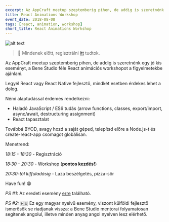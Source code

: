 ```yaml
---
excerpt: Az AppCraft meetup szeptemberig pihen, de addig is szeretnénk egy jó kis eseményt, a Bene Studio féle React animációs workshopot a figyelmetekbe ajánlani.
title: React Animations Workshop
event_date: 2018-08-08
tags: [react, animation, workshop]
short_title: React Animations Workshop
---
```


![alt text](https://appcraft.hu/assets/img/react-anim-01.gif)

> 📍 Mindenek előtt, regisztrálni [itt](http://bit.ly/bsw-react-anim) tudtok.

Az AppCraft meetup szeptemberig pihen, de addig is szeretnénk egy jó kis eseményt, a Bene Studio féle React animációs workshopot a figyelmetekbe ajánlani.

Legyél React vagy React Native fejlesztő, mindkét esetben érdekes lehet a dolog.

Némi alaptudással érdemes rendelkezni:
- Haladó JavaScript / ES6 tudás (arrow functions, classes, export/import, async/await, destructuring assignment)
- React tapasztalat

Továbbá BYOD, avagy hozd a saját géped, telepítsd előre a Node.js-t és create-react-app csomagot globálisan.

Menetrend:

*18:15 - 18:30* - Regisztráció

*18:30 - 20:30* - Workshop (**pontos kezdés!**)

*20:30-tól kiffuladásig* -  Laza beszélgetés, pizza-sör

Have fun! 😁

*PS #1:* Az eredeti esemény [erre](http://bit.ly/bsw-react-anim-event) található.

*PS #2:* 🇭🇺 Ez egy magyar nyelvű esemény, viszont külföldi fejlesztő ismerősök se riadjanak vissza: a Bene Studio mentorai folyamatosan segítenek angolul, illetve minden anyag angol nyelven lesz elérhető.

